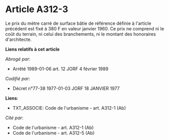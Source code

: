 # Article A312-3

Le prix du mètre carré de surface bâtie de référence définie à l'article précédent est fixé à 380 F en valeur janvier 1960.
Ce prix ne comprend ni le coût du terrain, ni celui des branchements, ni le montant des honoraires d'architecte.

**Liens relatifs à cet article**

_Abrogé par_:

  - Arrêté 1989-01-06 art. 12 JORF 4 février 1989

_Codifié par_:

  - Décret n°77-38 1977-01-03 JORF 18 JANVIER 1977

**Liens**:

  - TXT_ASSOCIE: Code de l'urbanisme - art. A312-1 (Ab)

_Cité par_:

  - Code de l'urbanisme - art. A312-1 (Ab)
  - Code de l'urbanisme - art. A312-5 (Ab)
